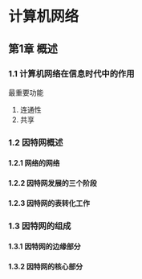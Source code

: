 # 计算机网络

## 第1章 概述

### 1.1 计算机网络在信息时代中的作用

最重要功能

1. 连通性
2. 共享

### 1.2 因特网概述

#### 1.2.1 网络的网络

#### 1.2.2 因特网发展的三个阶段

#### 1.2.3 因特网的表转化工作

### 1.3 因特网的组成

#### 1.3.1 因特网的边缘部分

#### 1.3.2 因特网的核心部分
